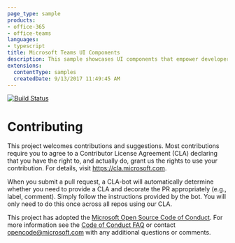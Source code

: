 ```yaml
---
page_type: sample
products:
- office-365
- office-teams
languages:
- typescript
title: Microsoft Teams UI Components
description: This sample showcases UI components that empower developers to build beautiful Microsoft Teams integrations
extensions:
  contentType: samples
  createdDate: 9/13/2017 11:49:45 AM
---
```

[![Build Status](https://semaphoreci.com/api/v1/projects/7a5e7ea7-e496-4be2-90a4-bdc46ab0bb5d/1532935/badge.svg)](https://semaphoreci.com/jialic-89/msteams-ui-components)

# Contributing

This project welcomes contributions and suggestions.  Most contributions require you to agree to a
Contributor License Agreement (CLA) declaring that you have the right to, and actually do, grant us
the rights to use your contribution. For details, visit https://cla.microsoft.com.

When you submit a pull request, a CLA-bot will automatically determine whether you need to provide
a CLA and decorate the PR appropriately (e.g., label, comment). Simply follow the instructions
provided by the bot. You will only need to do this once across all repos using our CLA.

This project has adopted the [Microsoft Open Source Code of Conduct](https://opensource.microsoft.com/codeofconduct/).
For more information see the [Code of Conduct FAQ](https://opensource.microsoft.com/codeofconduct/faq/) or
contact [opencode@microsoft.com](mailto:opencode@microsoft.com) with any additional questions or comments.
